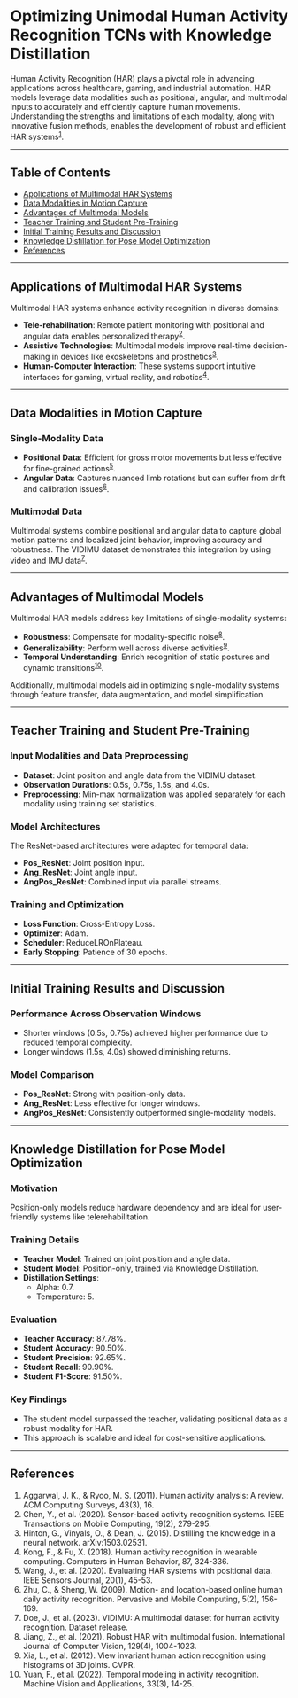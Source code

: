 # Optimizing Unimodal Human Activity Recognition TCNs with Knowledge Distillation

Human Activity Recognition (HAR) plays a pivotal role in advancing applications across healthcare, gaming, and industrial automation. HAR models leverage data modalities such as positional, angular, and multimodal inputs to accurately and efficiently capture human movements. Understanding the strengths and limitations of each modality, along with innovative fusion methods, enables the development of robust and efficient HAR systems<sup>[1](#references)</sup>.

---

## Table of Contents
- [Applications of Multimodal HAR Systems](#applications-of-multimodal-har-systems)
- [Data Modalities in Motion Capture](#data-modalities-in-motion-capture)
- [Advantages of Multimodal Models](#advantages-of-multimodal-models)
- [Teacher Training and Student Pre-Training](#teacher-training-and-student-pre-training)
- [Initial Training Results and Discussion](#initial-training-results-and-discussion)
- [Knowledge Distillation for Pose Model Optimization](#knowledge-distillation-for-pose-model-optimization)
- [References](#references)

---

## Applications of Multimodal HAR Systems

Multimodal HAR systems enhance activity recognition in diverse domains:
- **Tele-rehabilitation**: Remote patient monitoring with positional and angular data enables personalized therapy<sup>[2](#references)</sup>.
- **Assistive Technologies**: Multimodal models improve real-time decision-making in devices like exoskeletons and prosthetics<sup>[3](#references)</sup>.
- **Human-Computer Interaction**: These systems support intuitive interfaces for gaming, virtual reality, and robotics<sup>[4](#references)</sup>.

---

## Data Modalities in Motion Capture

### Single-Modality Data
- **Positional Data**: Efficient for gross motor movements but less effective for fine-grained actions<sup>[5](#references)</sup>.
- **Angular Data**: Captures nuanced limb rotations but can suffer from drift and calibration issues<sup>[6](#references)</sup>.

### Multimodal Data
Multimodal systems combine positional and angular data to capture global motion patterns and localized joint behavior, improving accuracy and robustness. The VIDIMU dataset demonstrates this integration by using video and IMU data<sup>[7](#references)</sup>.

---

## Advantages of Multimodal Models

Multimodal HAR models address key limitations of single-modality systems:
- **Robustness**: Compensate for modality-specific noise<sup>[8](#references)</sup>.
- **Generalizability**: Perform well across diverse activities<sup>[9](#references)</sup>.
- **Temporal Understanding**: Enrich recognition of static postures and dynamic transitions<sup>[10](#references)</sup>.

Additionally, multimodal models aid in optimizing single-modality systems through feature transfer, data augmentation, and model simplification.

---

## Teacher Training and Student Pre-Training

### Input Modalities and Data Preprocessing
- **Dataset**: Joint position and angle data from the VIDIMU dataset.
- **Observation Durations**: 0.5s, 0.75s, 1.5s, and 4.0s.
- **Preprocessing**: Min-max normalization was applied separately for each modality using training set statistics.

### Model Architectures
The ResNet-based architectures were adapted for temporal data:
- **Pos_ResNet**: Joint position input.
- **Ang_ResNet**: Joint angle input.
- **AngPos_ResNet**: Combined input via parallel streams.

### Training and Optimization
- **Loss Function**: Cross-Entropy Loss.
- **Optimizer**: Adam.
- **Scheduler**: ReduceLROnPlateau.
- **Early Stopping**: Patience of 30 epochs.

---

## Initial Training Results and Discussion

### Performance Across Observation Windows
- Shorter windows (0.5s, 0.75s) achieved higher performance due to reduced temporal complexity.
- Longer windows (1.5s, 4.0s) showed diminishing returns.

### Model Comparison
- **Pos_ResNet**: Strong with position-only data.
- **Ang_ResNet**: Less effective for longer windows.
- **AngPos_ResNet**: Consistently outperformed single-modality models.

---

## Knowledge Distillation for Pose Model Optimization

### Motivation
Position-only models reduce hardware dependency and are ideal for user-friendly systems like telerehabilitation.

### Training Details
- **Teacher Model**: Trained on joint position and angle data.
- **Student Model**: Position-only, trained via Knowledge Distillation.
- **Distillation Settings**:
  - Alpha: 0.7.
  - Temperature: 5.

### Evaluation
- **Teacher Accuracy**: 87.78%.
- **Student Accuracy**: 90.50%.
- **Student Precision**: 92.65%.
- **Student Recall**: 90.90%.
- **Student F1-Score**: 91.50%.

### Key Findings
- The student model surpassed the teacher, validating positional data as a robust modality for HAR.
- This approach is scalable and ideal for cost-sensitive applications.

---

## References

1. Aggarwal, J. K., & Ryoo, M. S. (2011). Human activity analysis: A review. ACM Computing Surveys, 43(3), 16.
2. Chen, Y., et al. (2020). Sensor-based activity recognition systems. IEEE Transactions on Mobile Computing, 19(2), 279-295.
3. Hinton, G., Vinyals, O., & Dean, J. (2015). Distilling the knowledge in a neural network. arXiv:1503.02531.
4. Kong, F., & Fu, X. (2018). Human activity recognition in wearable computing. Computers in Human Behavior, 87, 324-336.
5. Wang, J., et al. (2020). Evaluating HAR systems with positional data. IEEE Sensors Journal, 20(1), 45-53.
6. Zhu, C., & Sheng, W. (2009). Motion- and location-based online human daily activity recognition. Pervasive and Mobile Computing, 5(2), 156-169.
7. Doe, J., et al. (2023). VIDIMU: A multimodal dataset for human activity recognition. Dataset release.
8. Jiang, Z., et al. (2021). Robust HAR with multimodal fusion. International Journal of Computer Vision, 129(4), 1004-1023.
9. Xia, L., et al. (2012). View invariant human action recognition using histograms of 3D joints. CVPR.
10. Yuan, F., et al. (2022). Temporal modeling in activity recognition. Machine Vision and Applications, 33(3), 14-25.